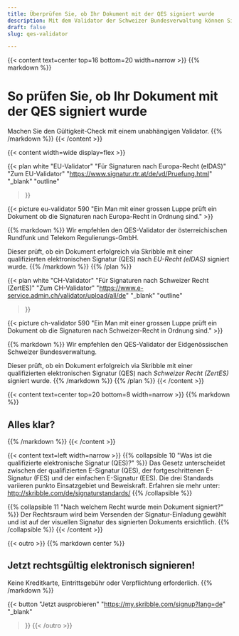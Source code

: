 ```yaml
---
title: Überprüfen Sie, ob Ihr Dokument mit der QES signiert wurde
description: Mit dem Validator der Schweizer Bundesverwaltung können Sie prüfen, ob Ihr Dokument mit einer qualifizierten elektronischen Signatur (QES) signiert wurde.
draft: false
slug: qes-validator

---
```


{{< content text=center top=16 bottom=20 width=narrow >}}
{{% markdown %}}
# So prüfen Sie, ob Ihr Dokument mit der QES signiert wurde
Machen Sie den Gültigkeit-Check mit einem unabhängigen Validator.
{{% /markdown %}}
{{< /content >}}

{{< content width=wide display=flex >}}

{{< plan
  white
  "EU-Validator"
  "Für Signaturen nach Europa-Recht (eIDAS)"
  "Zum EU-Validator"
  "https://www.signatur.rtr.at/de/vd/Pruefung.html"
  "_blank"
  "outline"
>}}

{{< picture eu-validator 590 "Ein Man mit einer grossen Luppe prüft ein Dokument ob die Signaturen nach Europa-Recht in Ordnung sind." >}}

{{% markdown %}}
Wir empfehlen den QES-Validator der österreichischen Rundfunk und Telekom Regulierungs-GmbH.

Dieser prüft, ob ein Dokument erfolgreich via Skribble mit einer qualifizierten elektronischen Signatur (QES) nach *EU-Recht (eIDAS)* signiert wurde.
{{% /markdown %}}
{{% /plan %}}

{{< plan
  white
  "CH-Validator"
  "Für Signaturen nach Schweizer Recht (ZertES)"
  "Zum CH-Validator"
  "https://www.e-service.admin.ch/validator/upload/all/de"
  "_blank"
  "outline"
>}}

{{< picture ch-validator 590 "Ein Man mit einer grossen Luppe prüft ein Dokument ob die Signaturen nach Schweizer-Recht in Ordnung sind." >}}

{{% markdown %}}
Wir empfehlen den QES-Validator der Eidgenössischen Schweizer Bundesverwaltung.

Dieser prüft, ob ein Dokument erfolgreich via Skribble mit einer qualifizierten elektronischen Signatur (QES) nach *Schweizer Recht (ZertES)* signiert wurde.
{{% /markdown %}}
{{% /plan %}}
{{< /content >}}

[//]: # (--------------------------------------------------------------------------------------------------------------)


{{< content text=center top=20 bottom=8 width=narrow >}}
{{% markdown %}}
## Alles klar?
{{% /markdown %}}
{{< /content >}}

{{< content text=left width=narrow >}}
{{% collapsible 10 "Was ist die qualifizierte elektronische Signatur (QES)?" %}}
Das Gesetz unterscheidet zwischen der qualifizierten E-Signatur (QES),
der fortgeschrittenen E-Signatur (FES) und der einfachen E-Signatur (EES).
Die drei Standards variieren punkto Einsatzgebiet und Beweiskraft. Erfahren sie mehr unter: http://skribble.com/de/signaturstandards/
{{% /collapsible %}}

{{% collapsible 11 "Nach welchem Recht wurde mein Dokument signiert?" %}}
Der Rechtsraum wird beim Versenden der Signatur-Einladung gewählt und ist auf der visuellen Signatur des signierten Dokuments ersichtlich. 
{{% /collapsible %}}
{{< /content >}}

[//]: # (--------------------------------------------------------------------------------------------------------------)

{{< outro   >}}
{{% markdown center %}}
## Jetzt rechtsgültig elektronisch signieren!
Keine Kreditkarte, Eintrittsgebühr oder
Verpflichtung erforderlich.
{{% /markdown %}}

{{< button
  "Jetzt ausprobieren"
  "https://my.skribble.com/signup?lang=de"
  "_blank"
>}}
{{< /outro >}}
